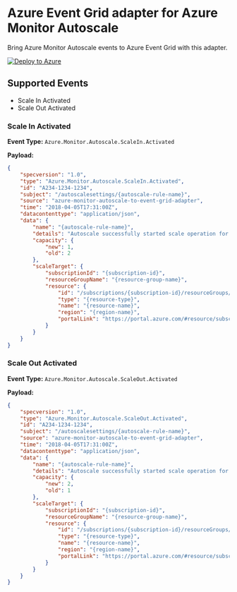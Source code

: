 # Azure Event Grid adapter for Azure Monitor Autoscale

Bring Azure Monitor Autoscale events to Azure Event Grid with this adapter.

[![Deploy to Azure](https://aka.ms/deploytoazurebutton)](https://portal.azure.com/#create/Microsoft.Template/uri/https%3A%2F%2Fraw.githubusercontent.com%2Ftomkerkhove%2Fazure-monitor-autoscale-to-event-grid-adapter%2Fprovide-template%2Fdeploy%2Fazuredeploy.json%3Ftoken%3DABBE6P7H5UGZSWVS67TSABTAFQL46)

## Supported Events

- Scale In Activated
- Scale Out Activated

### Scale In Activated

**Event Type:** `Azure.Monitor.Autoscale.ScaleIn.Activated`

**Payload:**
```json
{
    "specversion": "1.0",
    "type": "Azure.Monitor.Autoscale.ScaleIn.Activated",
    "id": "A234-1234-1234",
    "subject": "/autoscalesettings/{autoscale-rule-name}",
    "source": "azure-monitor-autoscale-to-event-grid-adapter",
    "time": "2018-04-05T17:31:00Z",
    "datacontenttype": "application/json",
    "data": {
        "name": "{autoscale-rule-name}",
        "details": "Autoscale successfully started scale operation for resource '{resource-name}' from capacity '2' to capacity '1'",
        "capacity": {
            "new": 1,
            "old": 2
        },
        "scaleTarget": {
            "subscriptionId": "{subscription-id}",
            "resourceGroupName": "{resource-group-name}",
            "resource": {
                "id": "/subscriptions/{subscription-id}/resourceGroups/{resource-group-name}/providers/{resource-type}/{resource-name}",
                "type": "{resource-type}",
                "name": "{resource-name}",
                "region": "{region-name}",
                "portalLink": "https://portal.azure.com/#resource/subscriptions/{subscription-id}/resourceGroups/{resource-group-name}/providers/{resource-type}/{resource-name}"
            }
        }
    }
}
```

### Scale Out Activated

**Event Type:** `Azure.Monitor.Autoscale.ScaleOut.Activated`

**Payload:**
```json
{
    "specversion": "1.0",
    "type": "Azure.Monitor.Autoscale.ScaleOut.Activated",
    "id": "A234-1234-1234",
    "subject": "/autoscalesettings/{autoscale-rule-name}",
    "source": "azure-monitor-autoscale-to-event-grid-adapter",
    "time": "2018-04-05T17:31:00Z",
    "datacontenttype": "application/json",
    "data": {
        "name": "{autoscale-rule-name}",
        "details": "Autoscale successfully started scale operation for resource '{resource-name}' from capacity '1' to capacity '2'",
        "capacity": {
            "new": 2,
            "old": 1
        },
        "scaleTarget": {
            "subscriptionId": "{subscription-id}",
            "resourceGroupName": "{resource-group-name}",
            "resource": {
                "id": "/subscriptions/{subscription-id}/resourceGroups/{resource-group-name}/providers/{resource-type}/{resource-name}",
                "type": "{resource-type}",
                "name": "{resource-name}",
                "region": "{region-name}",
                "portalLink": "https://portal.azure.com/#resource/subscriptions/{subscription-id}/resourceGroups/{resource-group-name}/providers/{resource-type}/{resource-name}"
            }
        }
    }
}
```
